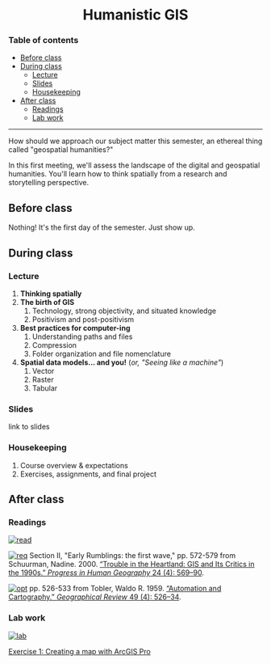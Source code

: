 <div align=center>

# Humanistic GIS <!-- omit in toc -->

</div>

### Table of contents <!-- omit in toc -->
- [Before class](#before-class)
- [During class](#during-class)
  - [Lecture](#lecture)
  - [Slides](#slides)
  - [Housekeeping](#housekeeping)
- [After class](#after-class)
  - [Readings](#readings)
  - [Lab work](#lab-work)
---

How should we approach our subject matter this semester, an ethereal thing called "geospatial humanities?"

In this first meeting, we'll assess the landscape of the digital and geospatial humanities. You'll learn how to think spatially from a research and storytelling perspective. 

## Before class

Nothing! It's the first day of the semester. Just show up.

## During class

### Lecture

1. **Thinking spatially**
2. **The birth of GIS**
   1. Technology, strong objectivity, and situated knowledge
   2. Positivism and post-positivism
3. **Best practices for computer-ing**
   1. Understanding paths and files
   2. Compression
   3. Folder organization and file nomenclature
4. **Spatial data models... and you!** (*or, "Seeing like a machine"*)
   1. Vector
   2. Raster
   3. Tabular

### Slides

link to slides

### Housekeeping

1. Course overview & expectations
2. Exercises, assignments, and final project

## After class

### Readings

<!-- *`est. 30-45 mins`* -->

[![read]][link]

[![req]][link] Section II, "Early Rumblings: the first wave," pp. 572-579 from Schuurman, Nadine. 2000. [“Trouble in the Heartland: GIS and Its Critics in the 1990s.” *Progress in Human Geography* 24 (4): 569–90](https://doi.org/10.1191/030913200100189111).

[![opt]][link] pp. 526-533 from Tobler, Waldo R. 1959. [“Automation and Cartography.” *Geographical Review* 49 (4): 526–34](https://doi.org/10.2307/212211).

### Lab work

[![lab]][link]

[Exercise 1: Creating a map with ArcGIS Pro](./exercises/exercise1.md)

<!-------------------------------------[ Links ]
---------------------------------------->

[link]: #

<!---------------------------------[ Buttons ]--------------------------------->

[req]: https://img.shields.io/badge/REQUIRED-37a779?style=for-the-badge
[opt]: https://img.shields.io/badge/OPTIONAL-yellow?style=for-the-badge
[read]: https://img.shields.io/badge/est._time-30_mins-blue
[lab]: https://img.shields.io/badge/est._time-2.5_hrs-blue